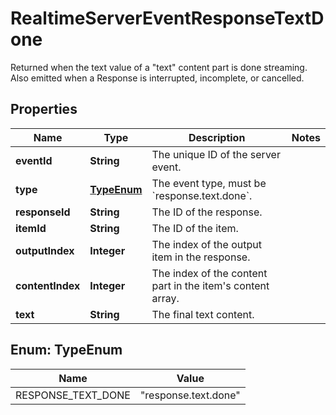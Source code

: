 

# RealtimeServerEventResponseTextDone

Returned when the text value of a \"text\" content part is done streaming. Also emitted when a Response is interrupted, incomplete, or cancelled. 

## Properties

| Name | Type | Description | Notes |
|------------ | ------------- | ------------- | -------------|
|**eventId** | **String** | The unique ID of the server event. |  |
|**type** | [**TypeEnum**](#TypeEnum) | The event type, must be &#x60;response.text.done&#x60;. |  |
|**responseId** | **String** | The ID of the response. |  |
|**itemId** | **String** | The ID of the item. |  |
|**outputIndex** | **Integer** | The index of the output item in the response. |  |
|**contentIndex** | **Integer** | The index of the content part in the item&#39;s content array. |  |
|**text** | **String** | The final text content. |  |



## Enum: TypeEnum

| Name | Value |
|---- | -----|
| RESPONSE_TEXT_DONE | &quot;response.text.done&quot; |



